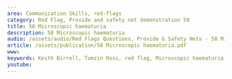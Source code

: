 ```yaml
---
area: Communication Skills, red-flags
category: Red Flag, Provide and safety net demonstration 58
title: 58 Microscopic haematuria
description: 58 Microscopic haematuria
audio: /assets/audio/Red Flags Questions, Provide & Safety Nets - 58 Microscopic haematuria - MQ.mp3
article: /assets/publication/58 Microscopic haematuria.pdf
www: 
keywords: Keith Birrell, Tamzin Ross, red flag, Microscopic haematuria
youtube: 
--- 
```

